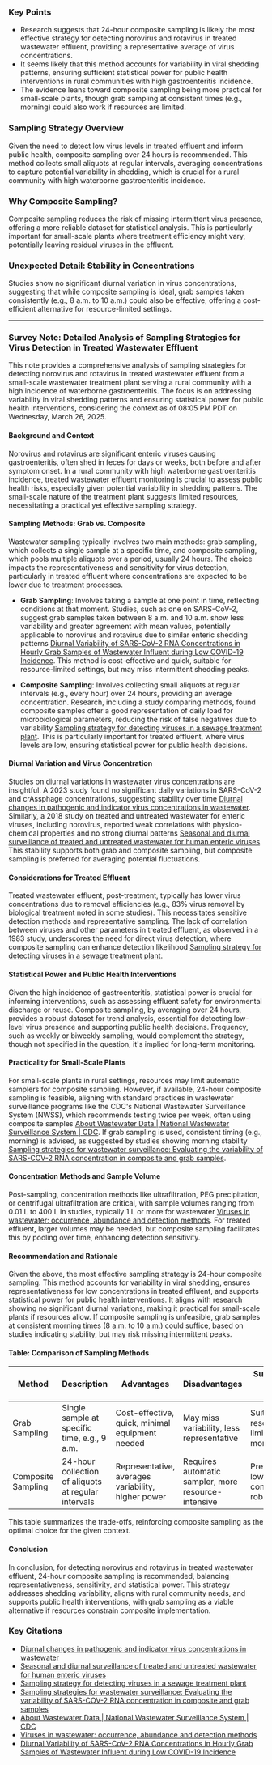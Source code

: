 ### Key Points
- Research suggests that 24-hour composite sampling is likely the most effective strategy for detecting norovirus and rotavirus in treated wastewater effluent, providing a representative average of virus concentrations.
- It seems likely that this method accounts for variability in viral shedding patterns, ensuring sufficient statistical power for public health interventions in rural communities with high gastroenteritis incidence.
- The evidence leans toward composite sampling being more practical for small-scale plants, though grab sampling at consistent times (e.g., morning) could also work if resources are limited.

### Sampling Strategy Overview
Given the need to detect low virus levels in treated effluent and inform public health, composite sampling over 24 hours is recommended. This method collects small aliquots at regular intervals, averaging concentrations to capture potential variability in shedding, which is crucial for a rural community with high waterborne gastroenteritis incidence.

### Why Composite Sampling?
Composite sampling reduces the risk of missing intermittent virus presence, offering a more reliable dataset for statistical analysis. This is particularly important for small-scale plants where treatment efficiency might vary, potentially leaving residual viruses in the effluent.

### Unexpected Detail: Stability in Concentrations
Studies show no significant diurnal variation in virus concentrations, suggesting that while composite sampling is ideal, grab samples taken consistently (e.g., 8 a.m. to 10 a.m.) could also be effective, offering a cost-efficient alternative for resource-limited settings.

---

### Survey Note: Detailed Analysis of Sampling Strategies for Virus Detection in Treated Wastewater Effluent

This note provides a comprehensive analysis of sampling strategies for detecting norovirus and rotavirus in treated wastewater effluent from a small-scale wastewater treatment plant serving a rural community with a high incidence of waterborne gastroenteritis. The focus is on addressing variability in viral shedding patterns and ensuring statistical power for public health interventions, considering the context as of 08:05 PM PDT on Wednesday, March 26, 2025.

#### Background and Context
Norovirus and rotavirus are significant enteric viruses causing gastroenteritis, often shed in feces for days or weeks, both before and after symptom onset. In a rural community with high waterborne gastroenteritis incidence, treated wastewater effluent monitoring is crucial to assess public health risks, especially given potential variability in shedding patterns. The small-scale nature of the treatment plant suggests limited resources, necessitating a practical yet effective sampling strategy.

#### Sampling Methods: Grab vs. Composite
Wastewater sampling typically involves two main methods: grab sampling, which collects a single sample at a specific time, and composite sampling, which pools multiple aliquots over a period, usually 24 hours. The choice impacts the representativeness and sensitivity for virus detection, particularly in treated effluent where concentrations are expected to be lower due to treatment processes.

- **Grab Sampling**: Involves taking a sample at one point in time, reflecting conditions at that moment. Studies, such as one on SARS-CoV-2, suggest grab samples taken between 8 a.m. and 10 a.m. show less variability and greater agreement with mean values, potentially applicable to norovirus and rotavirus due to similar enteric shedding patterns [Diurnal Variability of SARS-CoV-2 RNA Concentrations in Hourly Grab Samples of Wastewater Influent during Low COVID-19 Incidence](https://www.ncbi.nlm.nih.gov/pmc/articles/PMC9063989/). This method is cost-effective and quick, suitable for resource-limited settings, but may miss intermittent shedding peaks.

- **Composite Sampling**: Involves collecting small aliquots at regular intervals (e.g., every hour) over 24 hours, providing an average concentration. Research, including a study comparing methods, found composite samples offer a good representation of daily load for microbiological parameters, reducing the risk of false negatives due to variability [Sampling strategy for detecting viruses in a sewage treatment plant](https://www.ncbi.nlm.nih.gov/pmc/articles/PMC242536/). This is particularly important for treated effluent, where virus levels are low, ensuring statistical power for public health decisions.

#### Diurnal Variation and Virus Concentration
Studies on diurnal variations in wastewater virus concentrations are insightful. A 2023 study found no significant daily variations in SARS-CoV-2 and crAssphage concentrations, suggesting stability over time [Diurnal changes in pathogenic and indicator virus concentrations in wastewater](https://link.springer.com/article/10.1007/s11356-023-30381-3). Similarly, a 2018 study on treated and untreated wastewater for enteric viruses, including norovirus, reported weak correlations with physico-chemical properties and no strong diurnal patterns [Seasonal and diurnal surveillance of treated and untreated wastewater for human enteric viruses](https://link.springer.com/article/10.1007/s11356-018-3261-y). This stability supports both grab and composite sampling, but composite sampling is preferred for averaging potential fluctuations.

#### Considerations for Treated Effluent
Treated wastewater effluent, post-treatment, typically has lower virus concentrations due to removal efficiencies (e.g., 83% virus removal by biological treatment noted in some studies). This necessitates sensitive detection methods and representative sampling. The lack of correlation between viruses and other parameters in treated effluent, as observed in a 1983 study, underscores the need for direct virus detection, where composite sampling can enhance detection likelihood [Sampling strategy for detecting viruses in a sewage treatment plant](https://www.ncbi.nlm.nih.gov/pmc/articles/PMC242536/).

#### Statistical Power and Public Health Interventions
Given the high incidence of gastroenteritis, statistical power is crucial for informing interventions, such as assessing effluent safety for environmental discharge or reuse. Composite sampling, by averaging over 24 hours, provides a robust dataset for trend analysis, essential for detecting low-level virus presence and supporting public health decisions. Frequency, such as weekly or biweekly sampling, would complement the strategy, though not specified in the question, it's implied for long-term monitoring.

#### Practicality for Small-Scale Plants
For small-scale plants in rural settings, resources may limit automatic samplers for composite sampling. However, if available, 24-hour composite sampling is feasible, aligning with standard practices in wastewater surveillance programs like the CDC's National Wastewater Surveillance System (NWSS), which recommends testing twice per week, often using composite samples [About Wastewater Data | National Wastewater Surveillance System | CDC](https://www.cdc.gov/nwss/about-data.html). If grab sampling is used, consistent timing (e.g., morning) is advised, as suggested by studies showing morning stability [Sampling strategies for wastewater surveillance: Evaluating the variability of SARS-COV-2 RNA concentration in composite and grab samples](https://pmc.ncbi.nlm.nih.gov/articles/PMC8882035/).

#### Concentration Methods and Sample Volume
Post-sampling, concentration methods like ultrafiltration, PEG precipitation, or centrifugal ultrafiltration are critical, with sample volumes ranging from 0.01 L to 400 L in studies, typically 1 L or more for wastewater [Viruses in wastewater: occurrence, abundance and detection methods](https://pmc.ncbi.nlm.nih.gov/articles/PMC7368910/). For treated effluent, larger volumes may be needed, but composite sampling facilitates this by pooling over time, enhancing detection sensitivity.

#### Recommendation and Rationale
Given the above, the most effective sampling strategy is 24-hour composite sampling. This method accounts for variability in viral shedding, ensures representativeness for low concentrations in treated effluent, and supports statistical power for public health interventions. It aligns with research showing no significant diurnal variations, making it practical for small-scale plants if resources allow. If composite sampling is unfeasible, grab samples at consistent morning times (8 a.m. to 10 a.m.) could suffice, based on studies indicating stability, but may risk missing intermittent peaks.

#### Table: Comparison of Sampling Methods

| **Method**         | **Description**                                      | **Advantages**                                      | **Disadvantages**                                  | **Suitability for Treated Effluent**          |
|---------------------|------------------------------------------------------|----------------------------------------------------|---------------------------------------------------|-----------------------------------------------|
| Grab Sampling       | Single sample at specific time, e.g., 9 a.m.         | Cost-effective, quick, minimal equipment needed    | May miss variability, less representative         | Suitable if resources limited, morning timing |
| Composite Sampling  | 24-hour collection of aliquots at regular intervals  | Representative, averages variability, higher power | Requires automatic sampler, more resource-intensive| Preferred for low concentrations, robustness  |

This table summarizes the trade-offs, reinforcing composite sampling as the optimal choice for the given context.

#### Conclusion
In conclusion, for detecting norovirus and rotavirus in treated wastewater effluent, 24-hour composite sampling is recommended, balancing representativeness, sensitivity, and statistical power. This strategy addresses shedding variability, aligns with rural community needs, and supports public health interventions, with grab sampling as a viable alternative if resources constrain composite implementation.

### Key Citations
- [Diurnal changes in pathogenic and indicator virus concentrations in wastewater](https://link.springer.com/article/10.1007/s11356-023-30381-3)
- [Seasonal and diurnal surveillance of treated and untreated wastewater for human enteric viruses](https://link.springer.com/article/10.1007/s11356-018-3261-y)
- [Sampling strategy for detecting viruses in a sewage treatment plant](https://www.ncbi.nlm.nih.gov/pmc/articles/PMC242536/)
- [Sampling strategies for wastewater surveillance: Evaluating the variability of SARS-COV-2 RNA concentration in composite and grab samples](https://pmc.ncbi.nlm.nih.gov/articles/PMC8882035/)
- [About Wastewater Data | National Wastewater Surveillance System | CDC](https://www.cdc.gov/nwss/about-data.html)
- [Viruses in wastewater: occurrence, abundance and detection methods](https://pmc.ncbi.nlm.nih.gov/articles/PMC7368910/)
- [Diurnal Variability of SARS-CoV-2 RNA Concentrations in Hourly Grab Samples of Wastewater Influent during Low COVID-19 Incidence](https://www.ncbi.nlm.nih.gov/pmc/articles/PMC9063989/)